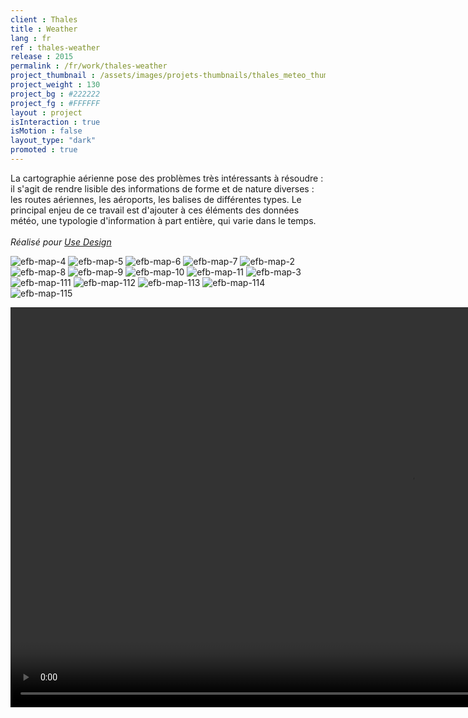 ```yaml
---
client : Thales
title : Weather
lang : fr
ref : thales-weather
release : 2015
permalink : /fr/work/thales-weather
project_thumbnail : /assets/images/projets-thumbnails/thales_meteo_thumb.webp
project_weight : 130
project_bg : #222222
project_fg : #FFFFFF
layout : project
isInteraction : true
isMotion : false
layout_type: "dark"
promoted : true
---
```

La cartographie aérienne pose des problèmes très intéressants à résoudre : il s'agit de rendre lisible des informations de forme et de nature diverses : les routes aériennes, les aéroports, les balises de différentes types. Le principal enjeu de ce travail est d'ajouter à ces éléments des données météo, une typologie d'information à part entière, qui varie dans le temps. 
<br/><br/>
*Réalisé pour [Use Design](http://www.use.design)*

![efb-map-4](/assets/images/projets/efb-map/efb-map-4.webp)
![efb-map-5](/assets/images/projets/efb-map/efb-map-5.webp)
![efb-map-6](/assets/images/projets/efb-map/efb-map-6.webp)
![efb-map-7](/assets/images/projets/efb-map/efb-map-7.webp)
![efb-map-2](/assets/images/projets/efb-map/efb-map-2.webp)
![efb-map-8](/assets/images/projets/efb-map/efb-map-8.webp)
![efb-map-9](/assets/images/projets/efb-map/efb-map-9.webp)
![efb-map-10](/assets/images/projets/efb-map/efb-map-10.webp)
![efb-map-11](/assets/images/projets/efb-map/efb-map-11.webp)
![efb-map-3](/assets/images/projets/efb-map/efb-map-3.webp)
![efb-map-111](/assets/images/projets/efb-map/efb-map-111.webp)
![efb-map-112](/assets/images/projets/efb-map/efb-map-112.webp)
![efb-map-113](/assets/images/projets/efb-map/efb-map-113.webp)
![efb-map-114](/assets/images/projets/efb-map/efb-map-114.webp)
![efb-map-115](/assets/images/projets/efb-map/efb-map-115.webp)

<video src="/assets/images/projets/efb-map/efb-map-radar.m4v" autoplay loop width="1280"></video>

